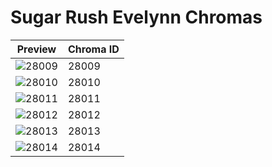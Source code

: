 # Sugar Rush Evelynn Chromas

| Preview | Chroma ID |
|---------|-----------|
| ![28009](https://raw.communitydragon.org/latest/plugins/rcp-be-lol-game-data/global/default/v1/champion-chroma-images/28/28009.png) | 28009 |
| ![28010](https://raw.communitydragon.org/latest/plugins/rcp-be-lol-game-data/global/default/v1/champion-chroma-images/28/28010.png) | 28010 |
| ![28011](https://raw.communitydragon.org/latest/plugins/rcp-be-lol-game-data/global/default/v1/champion-chroma-images/28/28011.png) | 28011 |
| ![28012](https://raw.communitydragon.org/latest/plugins/rcp-be-lol-game-data/global/default/v1/champion-chroma-images/28/28012.png) | 28012 |
| ![28013](https://raw.communitydragon.org/latest/plugins/rcp-be-lol-game-data/global/default/v1/champion-chroma-images/28/28013.png) | 28013 |
| ![28014](https://raw.communitydragon.org/latest/plugins/rcp-be-lol-game-data/global/default/v1/champion-chroma-images/28/28014.png) | 28014 |